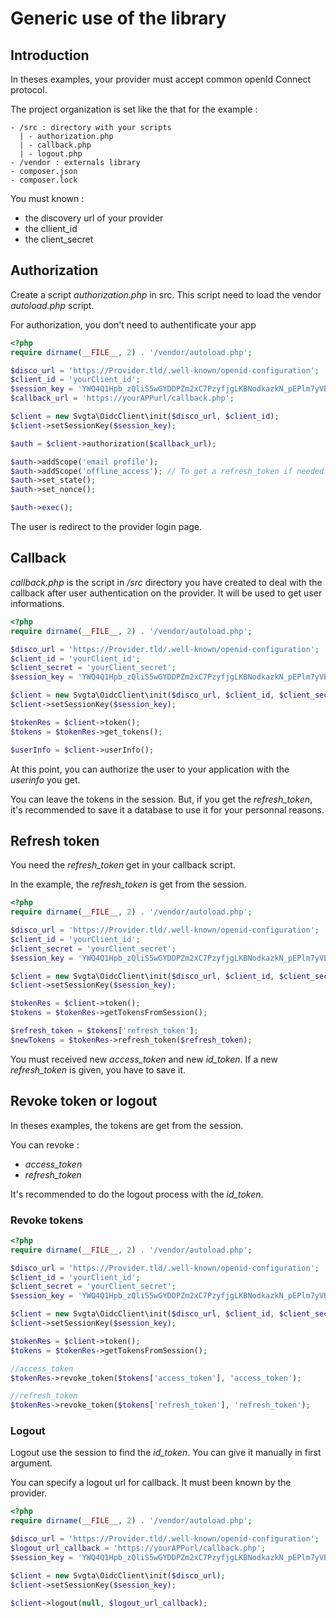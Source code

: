 # Generic use of the library

## Introduction

In theses examples, your provider must accept common openId Connect protocol.

The project organization is set like the that for the example :

```
- /src : directory with your scripts
  | - authorization.php
  | - callback.php
  | - logout.php
- /vendor : externals library
- composer.json
- composer.lock
```

You must known :
- the discovery url of your provider
- the cllient_id
- the client_secret

## Authorization

Create a script *authorization.php* in src. This script need to load the vendor *autoload.php* script.

For authorization, you don't need to authentificate your app
```PHP
<?php
require dirname(__FILE__, 2) . '/vendor/autoload.php';

$disco_url = 'https://Provider.tld/.well-known/openid-configuration';
$client_id = 'yourClient_id';
$session_key = 'YWQ4Q1Hpb_zQliS5wGYDDPZm2xC7PzyfjgLKBNodkazkN_pEPlm7yVBw5r9_pDzSwHJRsFVZShQyb_LFUSMBGQ';
$callback_url = 'https://yourAPPurl/callback.php';

$client = new Svgta\OidcClient\init($disco_url, $client_id);
$client->setSessionKey($session_key);

$auth = $client->authorization($callback_url);

$auth->addScope('email profile');
$auth->addScope('offline_access'); // To get a refresh_token if needed and accepted by your provider
$auth->set_state();
$auth->set_nonce();

$auth->exec();
```

The user is redirect to the provider login page.

## Callback

*callback.php* is the script in */src* directory you have created to deal with the callback after user authentication on the provider. It will be used to get user informations.

```PHP
<?php
require dirname(__FILE__, 2) . '/vendor/autoload.php';

$disco_url = 'https://Provider.tld/.well-known/openid-configuration';
$client_id = 'yourClient_id';
$client_secret = 'yourClient_secret';
$session_key = 'YWQ4Q1Hpb_zQliS5wGYDDPZm2xC7PzyfjgLKBNodkazkN_pEPlm7yVBw5r9_pDzSwHJRsFVZShQyb_LFUSMBGQ';

$client = new Svgta\OidcClient\init($disco_url, $client_id, $client_secret);
$client->setSessionKey($session_key);

$tokenRes = $client->token();
$tokens = $tokenRes->get_tokens();

$userInfo = $client->userInfo();
```

At this point, you can authorize the user to your application with the *userinfo* you get. 

You can leave the tokens in the session. But, if you get the *refresh_token*, it's recommended to save it a database to use it for your personnal reasons.

## Refresh token

You need the *refresh_token* get in your callback script.

In the example, the *refresh_token* is get from the session.

```PHP
<?php
require dirname(__FILE__, 2) . '/vendor/autoload.php';

$disco_url = 'https://Provider.tld/.well-known/openid-configuration';
$client_id = 'yourClient_id';
$client_secret = 'yourClient_secret';
$session_key = 'YWQ4Q1Hpb_zQliS5wGYDDPZm2xC7PzyfjgLKBNodkazkN_pEPlm7yVBw5r9_pDzSwHJRsFVZShQyb_LFUSMBGQ';

$client = new Svgta\OidcClient\init($disco_url, $client_id, $client_secret);
$client->setSessionKey($session_key);

$tokenRes = $client->token();
$tokens = $tokenRes->getTokensFromSession();

$refresh_token = $tokens['refresh_token'];
$newTokens = $tokenRes->refresh_token($refresh_token);

```

You must received new *access_token* and new *id_token*. If a new *refresh_token* is given, you have to save it.

## Revoke token or logout

In theses examples, the tokens are get from the session.

You can revoke :
- *access_token*
- *refresh_token*

It's recommended to do the logout process with the *id_token*.

### Revoke tokens

```PHP
<?php
require dirname(__FILE__, 2) . '/vendor/autoload.php';

$disco_url = 'https://Provider.tld/.well-known/openid-configuration';
$client_id = 'yourClient_id';
$client_secret = 'yourClient_secret';
$session_key = 'YWQ4Q1Hpb_zQliS5wGYDDPZm2xC7PzyfjgLKBNodkazkN_pEPlm7yVBw5r9_pDzSwHJRsFVZShQyb_LFUSMBGQ';

$client = new Svgta\OidcClient\init($disco_url, $client_id, $client_secret);
$client->setSessionKey($session_key);

$tokenRes = $client->token();
$tokens = $tokenRes->getTokensFromSession();

//access_token
$tokenRes->revoke_token($tokens['access_token'], 'access_token');

//refresh_token
$tokenRes->revoke_token($tokens['refresh_token'], 'refresh_token');
```

### Logout

Logout use the session to find the *id_token*. You can give it manually in first argument.

You can specify a logout url for callback. It must been known by the provider.

```PHP
<?php
require dirname(__FILE__, 2) . '/vendor/autoload.php';

$disco_url = 'https://Provider.tld/.well-known/openid-configuration';
$logout_url_callback = 'https://yourAPPurl/callback.php';
$session_key = 'YWQ4Q1Hpb_zQliS5wGYDDPZm2xC7PzyfjgLKBNodkazkN_pEPlm7yVBw5r9_pDzSwHJRsFVZShQyb_LFUSMBGQ';

$client = new Svgta\OidcClient\init($disco_url);
$client->setSessionKey($session_key);

$client->logout(null, $logout_url_callback);
```
